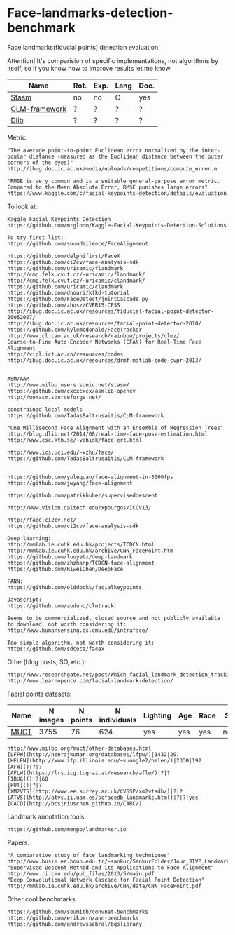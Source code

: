 # Face-landmarks-detection-benchmark
Face landmarks(fiducial points) detection evaluation.

Attention! It's comparision of specific implementations, not algorithms by itself, so if you know how to improve results let me know.


Name| Rot. | Exp. | Lang | Doc.
------------------ | --- | --- | --- | ---
[Stasm](http://www.milbo.users.sonic.net/stasm/)|no|no|C|yes
[CLM-framework](https://github.com/TadasBaltrusaitis/CLM-framework)|?|?|?|?
[Dlib](http://dlib.net/)|?|?|?|?


Metric: 
~~~
"The average point-to-point Euclidean error normalized by the inter-ocular distance (measured as the Euclidean distance between the outer corners of the eyes)"
http://ibug.doc.ic.ac.uk/media/uploads/competitions/compute_error.m

"RMSE is very common and is a suitable general-purpose error metric. Compared to the Mean Absolute Error, RMSE punishes large errors"
https://www.kaggle.com/c/facial-keypoints-detection/details/evaluation
~~~

To look at:
~~~
Kaggle Facial Keypoints Detection
https://github.com/mrgloom/Kaggle-Facial-Keypoints-Detection-Solutions

To try first list:
https://github.com/soundsilence/FaceAlignment

https://github.com/delphifirst/FaceX
https://github.com/ci2cv/face-analysis-sdk
https://github.com/uricamic/flandmark
http://cmp.felk.cvut.cz/~uricamic/flandmark/
http://cmp.felk.cvut.cz/~uricamic/clandmark/
https://github.com/uricamic/clandmark
https://github.com/dnouri/kfkd-tutorial
https://github.com/FaceDetect/jointCascade_py
https://github.com/zhusz/CVPR15-CFSS
http://ibug.doc.ic.ac.uk/resources/fiducial-facial-point-detector-20052007/
http://ibug.doc.ic.ac.uk/resources/facial-point-detector-2010/
https://github.com/kylemcdonald/FaceTracker
http://www.cl.cam.ac.uk/research/rainbow/projects/clmz/
Coarse-to-Fine Auto-Encoder Networks (CFAN) for Real-Time Face Alignment
http://vipl.ict.ac.cn/resources/codes
http://ibug.doc.ic.ac.uk/resources/drmf-matlab-code-cvpr-2013/


ASM/AAM
http://www.milbo.users.sonic.net/stasm/
https://github.com/cxcxcxcx/asmlib-opencv
http://uomasm.sourceforge.net/

constrained local models
https://github.com/TadasBaltrusaitis/CLM-framework

"One Millisecond Face Alignment with an Ensemble of Regression Trees"
http://blog.dlib.net/2014/08/real-time-face-pose-estimation.html
http://www.csc.kth.se/~vahidk/face_ert.html

http://www.ics.uci.edu/~xzhu/face/
https://github.com/TadasBaltrusaitis/CLM-framework


https://github.com/yulequan/face-alignment-in-3000fps
https://github.com/jwyang/face-alignment

https://github.com/patrikhuber/superviseddescent

http://www.vision.caltech.edu/xpburgos/ICCV13/

http://face.ci2cv.net/
https://github.com/ci2cv/face-analysis-sdk

Deep learning:
http://mmlab.ie.cuhk.edu.hk/projects/TCDCN.html
http://mmlab.ie.cuhk.edu.hk/archive/CNN_FacePoint.htm
https://github.com/luoyetx/deep-landmark
https://github.com/zhzhanp/TCDCN-face-alignment
https://github.com/RiweiChen/DeepFace

FANN:
https://github.com/olddocks/facialkeypoints

Javascript:
https://github.com/auduno/clmtrackr

Seems to be commercialized, closed source and not publicly available to download, not worth considering it:
http://www.humansensing.cs.cmu.edu/intraface/

Too simple algorithm, not worth considering it:
https://github.com/sdcoca/facex
~~~

Other(blog posts, SO, etc.):
~~~
http://www.researchgate.net/post/Which_facial_landmark_detection_tracking_software_is_publically_available_for_research
http://www.learnopencv.com/facial-landmark-detection/
~~~


Facial points datasets:

Name| N images| N points |N individuals | Lighting | Age | Race| $ | Auth.
------------------ | --- | --- | --- | --- | --- | --- | --- | ---
[MUCT](http://www.milbo.org/muct/)|3755|76|624|yes|yes|yes|no|no

~~~
http://www.milbo.org/muct/other-databases.html
[LFPW](http://neerajkumar.org/databases/lfpw/)|1432|29|
[HELEN](http://www.ifp.illinois.edu/~vuongle2/helen/)|2330|192
[AFW]()|?|?
[AFLW](https://lrs.icg.tugraz.at/research/aflw/)|?|?
[IBUG]()|?|68
[PUT]()|?|?
[XM2VTS](http://www.ee.surrey.ac.uk/CVSSP/xm2vtsdb/)|?|?
[ATVS](http://atvs.ii.uam.es/scfacedb_landmarks.html)|?|?|yes
[CACD](http://bcsiriuschen.github.io/CARC/)
~~~

Landmark annotation tools:
~~~
https://github.com/menpo/landmarker.io
~~~

Papers:
~~~
"A comparative study of face landmarking techniques"
http://www.busim.ee.boun.edu.tr/~sankur/SankurFolder/Jour_JIVP_Landmarking.pdf
"Supervised Descent Method and its Applications to Face Alignment"
http://www.ri.cmu.edu/pub_files/2013/5/main.pdf
"Deep Convolutional Network Cascade for Facial Point Detection"
http://mmlab.ie.cuhk.edu.hk/archive/CNN/data/CNN_FacePoint.pdf
~~~

Other cool benchmarks:
~~~
https://github.com/soumith/convnet-benchmarks
https://github.com/erikbern/ann-benchmarks
https://github.com/andrewssobral/bgslibrary
~~~
